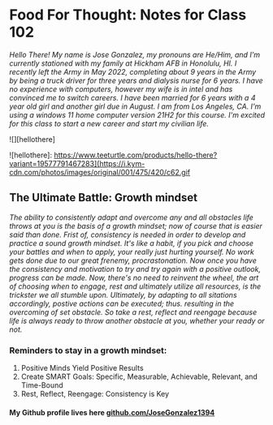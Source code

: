# Food For Thought: Notes for Class 102

*Hello There! My name is Jose Gonzalez, my pronouns are He/Him, and I'm currently stationed with my family at Hickham AFB in Honolulu, HI. I recently left the Army in May 2022, completing about 9 years in the Army by being a truck driver for three years and dialysis nurse for 6 years. I have no experience with computers, however my wife is in intel and has convinced me to switch careers. I have been married for 6 years with a 4 year old girl and another girl due in August. I am from Los Angeles, CA. I'm using a windows 11 home computer version 21H2 for this course. I'm excited for this class to start a new career and start my civilian life.*

![][hellothere]

![hellothere]: https://www.teeturtle.com/products/hello-there?variant=19577791467283](https://i.kym-cdn.com/photos/images/original/001/475/420/c62.gif

## The Ultimate Battle: Growth mindset 

*The ability to consistently adapt and overcome any and all obstacles life throws at you is the basis of a growth mindset; now of course that is easier said than done. Frist of, consistency is needed in order to develop and practice a sound growth mindset. It's like a habit, if you pick and choose your battles and when to apply, your really just hurting yourself. No work gets done due to our great frenemy, procrastonation. Now once you have the consistency and motivation to try and try again with a positive outlook, progress can be made. Now, there's no need to reinvent the wheel, the art of choosing when to engage, rest and ultimately utilize all resources, is the trickster we all stumble upon. Ultimately, by adapting to all sitations accordingly, postive actions can be executed; thus. resulting in the overcoming of set obstacle. So take a rest, reflect and reengage because life is always ready to throw another obstacle at you, whether your ready or not.*

### Reminders to stay in a growth mindset:
1. Positive Minds Yield Positive Results
2. Create SMART Goals: Specific, Measurable, Achievable, Relevant, and Time-Bound
3. Rest, Reflect, Reengage: Consistency is Key

#### My Github profile lives here [github.com/JoseGonzalez1394](https://github.com/JoseGonzalez1394)
